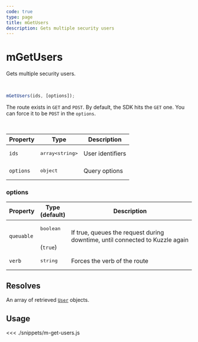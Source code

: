 ```yaml
---
code: true
type: page
title: mGetUsers
description: Gets multiple security users
---
```


# mGetUsers

Gets multiple security users.

<br />

```js
mGetUsers(ids, [options]);
```
The route exists in `GET` and `POST`.
By default, the SDK hits the `GET` one.
You can force it to be `POST` in the `options`.

<br />

| Property | Type | Description |
|--- |--- |--- |
| `ids` | <pre>array&lt;string&gt;</pre> | User identifiers |
| `options` | <pre>object</pre> | Query options |

### options

| Property | Type<br />(default) | Description |
| --- | --- | --- |
| `queuable` | <pre>boolean</pre><br />(`true`) | If true, queues the request during downtime, until connected to Kuzzle again |
| `verb`     | <pre>string</pre>      | Forces the verb of the route |

## Resolves

An array of retrieved [`User`](/sdk/js/6/core-classes/user/introduction) objects.

## Usage

<<< ./snippets/m-get-users.js